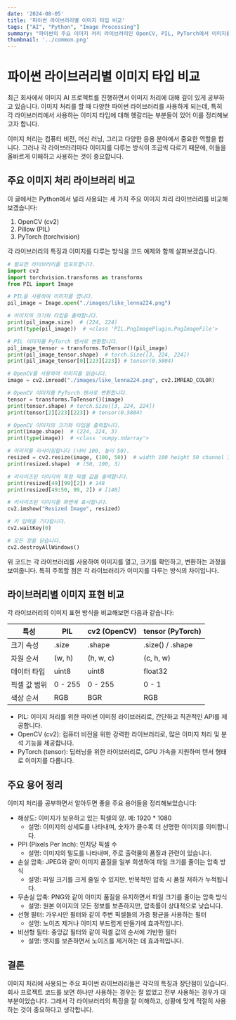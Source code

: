 ```yaml
---
date: '2024-08-05'
title: '파이썬 라이브러리별 이미지 타입 비교'
tags: ["AI", "Python", "Image Processing"]
summary: "파이썬의 주요 이미지 처리 라이브러리인 OpenCV, PIL, PyTorch에서 이미지를 다루는 방법과 타입의 차이점을 알아봅니다."
thumbnail: '../common.png'
---
```


# 파이썬 라이브러리별 이미지 타입 비교

최근 회사에서 이미지 AI 프로젝트를 진행하면서 이미지 처리에 대해 깊이 있게 공부하고 있습니다. 이미지 처리를 할 때 다양한 파이썬 라이브러리를 사용하게 되는데, 특히 각 라이브러리에서 사용하는 이미지 타입에 대해 헷갈리는 부분들이 있어 이를 정리해보고자 합니다.

이미지 처리는 컴퓨터 비전, 머신 러닝, 그리고 다양한 응용 분야에서 중요한 역할을 합니다. 그러나 각 라이브러리마다 이미지를 다루는 방식이 조금씩 다르기 때문에, 이들을 올바르게 이해하고 사용하는 것이 중요합니다.

## 주요 이미지 처리 라이브러리 비교

이 글에서는 Python에서 널리 사용되는 세 가지 주요 이미지 처리 라이브러리를 비교해보겠습니다:
1. OpenCV (cv2)
2. Pillow (PIL)
3. PyTorch (torchvision)

각 라이브러리의 특징과 이미지를 다루는 방식을 코드 예제와 함께 살펴보겠습니다.

```python
# 필요한 라이브러리를 임포트합니다.
import cv2
import torchvision.transforms as transforms
from PIL import Image

# PIL을 사용하여 이미지를 엽니다.
pil_image = Image.open("./images/like_lenna224.png")

# 이미지의 크기와 타입을 출력합니다.
print(pil_image.size)  # (224, 224)
print(type(pil_image))  # <class 'PIL.PngImagePlugin.PngImageFile'>

# PIL 이미지를 PyTorch 텐서로 변환합니다.
pil_image_tensor = transforms.ToTensor()(pil_image)
print(pil_image_tensor.shape)  # torch.Size([3, 224, 224])
print(pil_image_tensor[0][223][223]) # tensor(0.5804)

# OpenCV를 사용하여 이미지를 읽습니다.
image = cv2.imread("./images/like_lenna224.png", cv2.IMREAD_COLOR)

# OpenCV 이미지를 PyTorch 텐서로 변환합니다.
tensor = transforms.ToTensor()(image)
print(tensor.shape) # torch.Size([3, 224, 224])
print(tensor[2][223][223]) # tensor(0.5804)

# OpenCV 이미지의 크기와 타입을 출력합니다.
print(image.shape)  # (224, 224, 3)
print(type(image))  # <class 'numpy.ndarray'>

# 이미지를 리사이징합니다 (너비 100, 높이 50).
resized = cv2.resize(image, (100, 50))  # width 100 height 50 channel 3
print(resized.shape)  # (50, 100, 3)

# 리사이즈된 이미지의 특정 픽셀 값을 출력합니다.
print(resized[49][99][2]) # 148
print(resized[49:50, 99, 2]) # [148]

# 리사이즈된 이미지를 화면에 표시합니다.
cv2.imshow("Resized Image", resized)

# 키 입력을 기다립니다.
cv2.waitKey(0)

# 모든 창을 닫습니다.
cv2.destroyAllWindows()
```

위 코드는 각 라이브러리를 사용하여 이미지를 열고, 크기를 확인하고, 변환하는 과정을 보여줍니다. 특히 주목할 점은 각 라이브러리가 이미지를 다루는 방식의 차이입니다.

## 라이브러리별 이미지 표현 비교

각 라이브러리의 이미지 표현 방식을 비교해보면 다음과 같습니다:

| 특성     | PIL     | cv2 (OpenCV) | tensor (PyTorch)  |
|---------|------------|------------------|------------------|
| 크기 속성   | .size   | .shape    | .size() / .shape |
| 차원 순서  | (w, h)  | (h, w, c) | (c, h, w)       |
| 데이터 타입   | uint8   | uint8      | float32          |
| 픽셀 값 범위 | 0 - 255 | 0 - 255   | 0 - 1           |
| 색상 순서   | RGB     | BGR         | RGB              |

- PIL: 이미지 처리를 위한 파이썬 이미징 라이브러리로, 간단하고 직관적인 API를 제공합니다.
- OpenCV (cv2): 컴퓨터 비전을 위한 강력한 라이브러리로, 많은 이미지 처리 및 분석 기능을 제공합니다.
- PyTorch (tensor): 딥러닝을 위한 라이브러리로, GPU 가속을 지원하며 텐서 형태로 이미지를 다룹니다.

## 주요 용어 정리

이미지 처리를 공부하면서 알아두면 좋을 주요 용어들을 정리해보았습니다:

- 해상도: 이미지가 보유하고 있는 픽셀의 양. 예: 1920 * 1080
    - 설명: 이미지의 상세도를 나타내며, 숫자가 클수록 더 선명한 이미지를 의미합니다.
- PPI (Pixels Per Inch): 인치당 픽셀 수
    - 설명: 이미지의 밀도를 나타내며, 주로 출력물의 품질과 관련이 있습니다.
- 손실 압축: JPEG와 같이 이미지 품질을 일부 희생하여 파일 크기를 줄이는 압축 방식
    - 설명: 파일 크기를 크게 줄일 수 있지만, 반복적인 압축 시 품질 저하가 누적됩니다.
- 무손실 압축: PNG와 같이 이미지 품질을 유지하면서 파일 크기를 줄이는 압축 방식
    - 설명: 원본 이미지의 모든 정보를 보존하지만, 압축률이 상대적으로 낮습니다.
- 선형 필터: 가우시안 필터와 같이 주변 픽셀들의 가중 평균을 사용하는 필터
    - 설명: 노이즈 제거나 이미지 부드럽게 만들기에 효과적입니다.
- 비선형 필터: 중앙값 필터와 같이 픽셀 값의 순서에 기반한 필터
    - 설명: 엣지를 보존하면서 노이즈를 제거하는 데 효과적입니다.

## 결론

이미지 처리에 사용되는 주요 파이썬 라이브러리들은 각각의 특징과 장단점이 있습니다. 
회사 프로젝트 코드를 보면 하나만 사용하는 경우는 잘 없었고 전부 사용하는 경우가 대부분이었습니다.
그래서 각 라이브러리의 특징을 잘 이해하고, 상황에 맞게 적절히 사용하는 것이 중요하다고 생각합니다.
